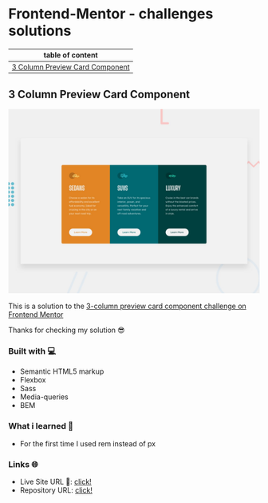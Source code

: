 # Frontend-Mentor - challenges solutions

| table of content                                                   |
| --------------------------------------------------------------------|
| [3 Column Preview Card Component](#3-column-preview-card-component) |

## 3 Column Preview Card Component

![screenshot](./screens/3-column-preview-card-component.jpg)

This is a solution to the [3-column preview card component challenge on Frontend Mentor](https://www.frontendmentor.io/challenges/3column-preview-card-component-pH92eAR2-)

Thanks for checking my solution 😎

### Built with 💻

- Semantic HTML5 markup
- Flexbox
- Sass
- Media-queries
- BEM

### What i learned 📘

- For the first time I used rem instead of px

### Links 🌐

- Live Site URL 🔴: [click!](https://kacperkwinta.github.io/3-column-preview-card-component/)
- Repository URL: [click!](https://github.com/kacperkwinta/3-column-preview-card-component)

